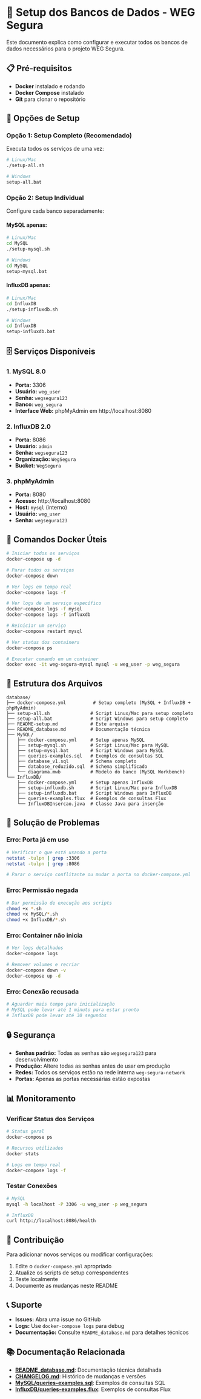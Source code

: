 # 🚀 Setup dos Bancos de Dados - WEG Segura

Este documento explica como configurar e executar todos os bancos de dados necessários para o projeto WEG Segura.

## 📋 Pré-requisitos

- **Docker** instalado e rodando
- **Docker Compose** instalado
- **Git** para clonar o repositório

## 🐳 Opções de Setup

### Opção 1: Setup Completo (Recomendado)
Executa todos os serviços de uma vez:

```bash
# Linux/Mac
./setup-all.sh

# Windows
setup-all.bat
```

### Opção 2: Setup Individual
Configure cada banco separadamente:

#### MySQL apenas:
```bash
# Linux/Mac
cd MySQL
./setup-mysql.sh

# Windows
cd MySQL
setup-mysql.bat
```

#### InfluxDB apenas:
```bash
# Linux/Mac
cd InfluxDB
./setup-influxdb.sh

# Windows
cd InfluxDB
setup-influxdb.bat
```

## 🗄️ Serviços Disponíveis

### 1. MySQL 8.0
- **Porta:** 3306
- **Usuário:** `weg_user`
- **Senha:** `wegsegura123`
- **Banco:** `weg_segura`
- **Interface Web:** phpMyAdmin em http://localhost:8080

### 2. InfluxDB 2.0
- **Porta:** 8086
- **Usuário:** `admin`
- **Senha:** `wegsegura123`
- **Organização:** `WegSegura`
- **Bucket:** `WegSegura`

### 3. phpMyAdmin
- **Porta:** 8080
- **Acesso:** http://localhost:8080
- **Host:** `mysql` (interno)
- **Usuário:** `weg_user`
- **Senha:** `wegsegura123`

## 🔧 Comandos Docker Úteis

```bash
# Iniciar todos os serviços
docker-compose up -d

# Parar todos os serviços
docker-compose down

# Ver logs em tempo real
docker-compose logs -f

# Ver logs de um serviço específico
docker-compose logs -f mysql
docker-compose logs -f influxdb

# Reiniciar um serviço
docker-compose restart mysql

# Ver status dos containers
docker-compose ps

# Executar comando em um container
docker exec -it weg-segura-mysql mysql -u weg_user -p weg_segura
```

## 📁 Estrutura dos Arquivos

```
database/
├── docker-compose.yml          # Setup completo (MySQL + InfluxDB + phpMyAdmin)
├── setup-all.sh               # Script Linux/Mac para setup completo
├── setup-all.bat              # Script Windows para setup completo
├── README-setup.md            # Este arquivo
├── README_database.md         # Documentação técnica
├── MySQL/
│   ├── docker-compose.yml     # Setup apenas MySQL
│   ├── setup-mysql.sh         # Script Linux/Mac para MySQL
│   ├── setup-mysql.bat        # Script Windows para MySQL
│   ├── queries-examples.sql   # Exemplos de consultas SQL
│   ├── database_v1.sql        # Schema completo
│   ├── database_reduzido.sql  # Schema simplificado
│   └── diagrama.mwb           # Modelo do banco (MySQL Workbench)
└── InfluxDB/
    ├── docker-compose.yml     # Setup apenas InfluxDB
    ├── setup-influxdb.sh      # Script Linux/Mac para InfluxDB
    ├── setup-influxdb.bat     # Script Windows para InfluxDB
    ├── queries-examples.flux  # Exemplos de consultas Flux
    └── InfluxDBInsercao.java  # Classe Java para inserção
```

## 🚨 Solução de Problemas

### Erro: Porta já em uso
```bash
# Verificar o que está usando a porta
netstat -tulpn | grep :3306
netstat -tulpn | grep :8086

# Parar o serviço conflitante ou mudar a porta no docker-compose.yml
```

### Erro: Permissão negada
```bash
# Dar permissão de execução aos scripts
chmod +x *.sh
chmod +x MySQL/*.sh
chmod +x InfluxDB/*.sh
```

### Erro: Container não inicia
```bash
# Ver logs detalhados
docker-compose logs

# Remover volumes e recriar
docker-compose down -v
docker-compose up -d
```

### Erro: Conexão recusada
```bash
# Aguardar mais tempo para inicialização
# MySQL pode levar até 1 minuto para estar pronto
# InfluxDB pode levar até 30 segundos
```

## 🔒 Segurança

- **Senhas padrão:** Todas as senhas são `wegsegura123` para desenvolvimento
- **Produção:** Altere todas as senhas antes de usar em produção
- **Redes:** Todos os serviços estão na rede interna `weg-segura-network`
- **Portas:** Apenas as portas necessárias estão expostas

## 📊 Monitoramento

### Verificar Status dos Serviços
```bash
# Status geral
docker-compose ps

# Recursos utilizados
docker stats

# Logs em tempo real
docker-compose logs -f
```

### Testar Conexões
```bash
# MySQL
mysql -h localhost -P 3306 -u weg_user -p weg_segura

# InfluxDB
curl http://localhost:8086/health
```

## 🤝 Contribuição

Para adicionar novos serviços ou modificar configurações:

1. Edite o `docker-compose.yml` apropriado
2. Atualize os scripts de setup correspondentes
3. Teste localmente
4. Documente as mudanças neste README

## 📞 Suporte

- **Issues:** Abra uma issue no GitHub
- **Logs:** Use `docker-compose logs` para debug
- **Documentação:** Consulte `README_database.md` para detalhes técnicos

## 📚 Documentação Relacionada

- **[README_database.md](./README_database.md)**: Documentação técnica detalhada
- **[CHANGELOG.md](./CHANGELOG.md)**: Histórico de mudanças e versões
- **[MySQL/queries-examples.sql](./MySQL/queries-examples.sql)**: Exemplos de consultas SQL
- **[InfluxDB/queries-examples.flux](./InfluxDB/queries-examples.flux)**: Exemplos de consultas Flux
